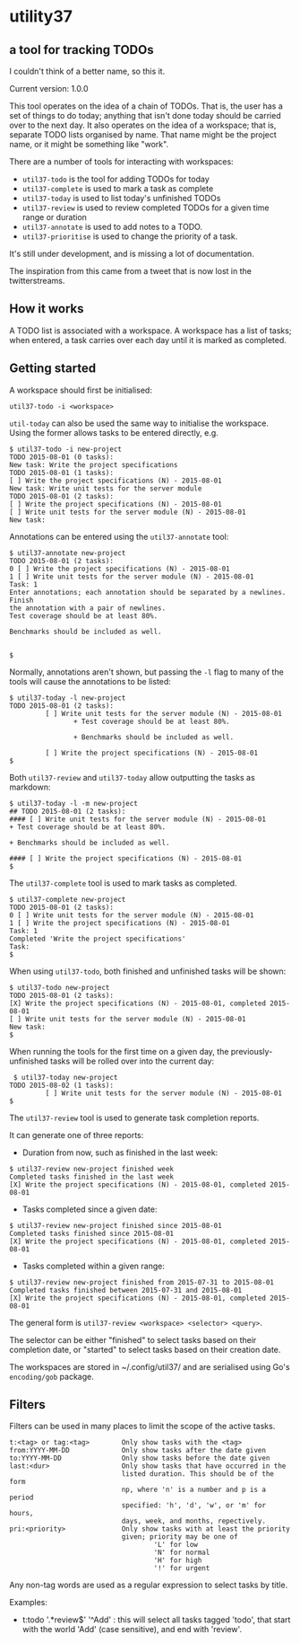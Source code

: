 # utility37
## a tool for tracking TODOs

I couldn't think of a better name, so this it.

Current version: 1.0.0

This tool operates on the idea of a chain of TODOs. That is, the user
has a set of things to do today; anything that isn't done today should
be carried over to the next day. It also operates on the idea of a
workspace; that is, separate TODO lists organised by name. That name
might be the project name, or it might be something like "work".

There are a number of tools for interacting with workspaces:

* `util37-todo` is the tool for adding TODOs for today
* `util37-complete` is used to mark a task as complete
* `util37-today` is used to list today's unfinished TODOs
* `util37-review` is used to review completed TODOs for a given time
  range or duration
* `util37-annotate` is used to add notes to a TODO.
* `util37-prioritise` is used to change the priority of a task.

It's still under development, and is missing a lot of documentation.

The inspiration from this came from a tweet that is now lost in the
twitterstreams.

## How it works

A TODO list is associated with a workspace. A workspace has a list of
tasks; when entered, a task carries over each day until it is marked
as completed. 

## Getting started

A workspace should first be initialised:

```
util37-todo -i <workspace>
```

`util-today` can also be used the same way to initialise the
workspace. Using the former allows tasks to be entered directly, e.g.

```
$ util37-todo -i new-project
TODO 2015-08-01 (0 tasks):
New task: Write the project specifications
TODO 2015-08-01 (1 tasks):
[ ] Write the project specifications (N) - 2015-08-01
New task: Write unit tests for the server module
TODO 2015-08-01 (2 tasks):
[ ] Write the project specifications (N) - 2015-08-01
[ ] Write unit tests for the server module (N) - 2015-08-01
New task: 
```

Annotations can be entered using the `util37-annotate` tool:

```
$ util37-annotate new-project
TODO 2015-08-01 (2 tasks):
0 [ ] Write the project specifications (N) - 2015-08-01
1 [ ] Write unit tests for the server module (N) - 2015-08-01
Task: 1
Enter annotations; each annotation should be separated by a newlines. Finish
the annotation with a pair of newlines.
Test coverage should be at least 80%.

Benchmarks should be included as well.


$
```

Normally, annotations aren't shown, but passing the `-l` flag to many
of the tools will cause the annotations to be listed:

```
$ util37-today -l new-project
TODO 2015-08-01 (2 tasks):
         [ ] Write unit tests for the server module (N) - 2015-08-01
                + Test coverage should be at least 80%.

                + Benchmarks should be included as well.

         [ ] Write the project specifications (N) - 2015-08-01
$
```

Both `util37-review` and `util37-today` allow outputting the
tasks as markdown:

```
$ util37-today -l -m new-project
## TODO 2015-08-01 (2 tasks):
#### [ ] Write unit tests for the server module (N) - 2015-08-01
+ Test coverage should be at least 80%.

+ Benchmarks should be included as well.

#### [ ] Write the project specifications (N) - 2015-08-01
$
```

The `util37-complete` tool is used to mark tasks as completed.

```
$ util37-complete new-project
TODO 2015-08-01 (2 tasks):
0 [ ] Write unit tests for the server module (N) - 2015-08-01
1 [ ] Write the project specifications (N) - 2015-08-01
Task: 1
Completed 'Write the project specifications'
Task:
$
```

When using `util37-todo`, both finished and unfinished tasks
will be shown:

```
$ util37-todo new-project
TODO 2015-08-01 (2 tasks):
[X] Write the project specifications (N) - 2015-08-01, completed 2015-08-01
[ ] Write unit tests for the server module (N) - 2015-08-01
New task:
$
```

When running the tools for the first time on a given day, the
previously-unfinished tasks will be rolled over into the current day:

```
 $ util37-today new-project
TODO 2015-08-02 (1 tasks):
         [ ] Write unit tests for the server module (N) - 2015-08-01
$
```

The `util37-review` tool is used to generate task completion reports.

It can generate one of three reports:

* Duration from now, such as finished in the last week:

```
$ util37-review new-project finished week
Completed tasks finished in the last week
[X] Write the project specifications (N) - 2015-08-01, completed 2015-08-01
```

* Tasks completed since a given date:

```
$ util37-review new-project finished since 2015-08-01
Completed tasks finished since 2015-08-01
[X] Write the project specifications (N) - 2015-08-01, completed 2015-08-01
```

* Tasks completed within a given range:

```
$ util37-review new-project finished from 2015-07-31 to 2015-08-01
Completed tasks finished between 2015-07-31 and 2015-08-01
[X] Write the project specifications (N) - 2015-08-01, completed 2015-08-01
```

The general form is `util37-review <workspace> <selector> <query>`.

The selector can be either "finished" to select tasks based on their
completion date, or "started" to select tasks based on their creation
date.

The workspaces are stored in ~/.config/util37/ and are serialised
using Go's `encoding/gob` package.

## Filters

Filters can be used in many places to limit the scope of the active tasks.

    t:<tag> or tag:<tag>        Only show tasks with the <tag>
    from:YYYY-MM-DD             Only show tasks after the date given
    to:YYYY-MM-DD               Only show tasks before the date given
    last:<dur>                  Only show tasks that have occurred in the
                                listed duration. This should be of the form
                                np, where 'n' is a number and p is a period
                                specified: 'h', 'd', 'w', or 'm' for hours,
                                days, week, and months, repectively.
    pri:<priority>              Only show tasks with at least the priority
                                given; priority may be one of 
                                        'L' for low
                                        'N' for normal
                                        'H' for high
                                        '!' for urgent

Any non-tag words are used as a regular expression to select tasks by
title.

Examples:

* t:todo '.*review$' '^Add' : this will select all tasks tagged 'todo',
  that start with the world 'Add' (case sensitive), and end with 'review'.

